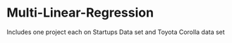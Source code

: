 # Multi-Linear-Regression
Includes one project each on Startups Data set and Toyota Corolla data set
